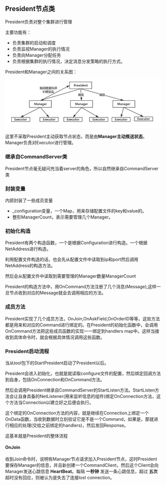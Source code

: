 ## President节点类
President负责对整个集群进行管理

主要功能有：

 - 负责集群的启动和调度
 - 负责监视Manager的执行情况
 - 负责向Manager分配任务
 - 负责根据集群的执行情况，决定消息分发策略的执行方式。

President和Manager之间的关系图：

![](image/structure2.jpg)

这里不采取President主动获取节点状态，而是由**Manager主动推送状态**。Manager负责对Executor进行管理。

### 继承自CommandServer类

President节点毫无疑问充当着server的角色，所以自然继承自CommandServer类

### 封装变量
内部封装了一些成员变量

 - \_configuration变量，一个Map，用来存储配置文件的key和value的。
 - 整形ManagerCount，表示需要管理几个Manager。


### 初始化构造
President有两个构造函数，一个是根据Configuration进行构造。一个根据NetAddress进行构造。

利用配置文件构造的话，也会先从配置文件中读取到ip和port然后调用NetAddress的构造方法。

然后会从配置文件中读取到需要管理的Manager数量ManagerCount

President的构造方法中，用OnCommand方法注册了几个消息(Message),这样一旦节点收到对应的Message就会去调用相应的方法。

### 成员方法

President实现了几个成员方法，OnJoin,OnAskField,OnOrderID等等，这些方法都是用来和对应的Command进行绑定的。在President的初始化函数中，会调用OnCommand方法把这些成员函数的实现一一绑定到handlers map中。这样当接收到具体命令时，就会根据具体情况调用这些函数。

### President启动流程
当从tool包下的StartPresident启动了President以后。

President会进入初始化，也就是就读取configure文件的配置，然后绑定回调方法到自身，包括OnConnection和OnCommand方法。

然后会调用President继承自CommandServer的StartListen方法。StartListen方法会让自身具备的NetListener(用来监听信息的组件)绑定OnConnection方法，这个方法当Connection以建立好之后便会执行。

这个绑定的OnConnection方法的内容，就是继续在Connection上绑定一个OnData函数，当收到数据时立刻验证它是不是一个Command，如果是，那就进行相应的处理(交给之前绑定的handlers)，然后发回Response。

这基本就是President的整体流程

#### OnJoin
收到Join命令时，说明有Manager节点请求加入President节点，这时President要保存Manager的信息，并且新创建一个CommandClient，然后这个Client会向Manager发送心跳信息 **HeartBeat**。每隔 **一秒钟** 发送一条心跳信息，超过 **五次** 超时没有回应，则被认为是失去了连接lost connection。
